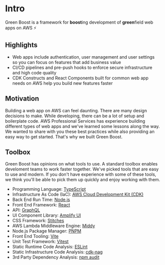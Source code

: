 # Intro

Green Boost is a framework for **boost**ing development of **green**field web apps on AWS ⚡

## Highlights
- Web apps include authentication, user management and user settings so you can focus on features that add business value
- CI/CD pipelines and pre-push hooks to enforce secure infrastructure and high code quality
- CDK Constructs and React Components built for common web app needs on AWS help you build new features faster

## Motivation
Building a web app on AWS can feel daunting. There are many design decisions to make. While developing, there can be a lot of setup and boilerplate code. AWS Professional Services has experience building different types of web apps and we've learned some lessons along the way. We wanted to share with you these best practices while also providing an easy way to get started. That's why we built Green Boost.

## Toolbox
Green Boost has opinions on what tools to use. A standard toolbox enables develoment teams to work faster together. We've picked tools that are easy to use and modern. If you don't have experience with some of these tools, we think you'll be able to pick them up quickly and enjoy working with them.
- Programming Language: [TypeScript](https://typescriptlang.com)
- Infrastructure As Code (IaC): [AWS Cloud Development Kit (CDK)](https://docs.aws.amazon.com/cdk/latest/guide/home.html)
- Back End Run Time: [Node.js](https://nodejs.org/en)
- Front End Framework: [React](https://reactjs.org)
- API: [GraphQL](https://graphql.org)
- UI Component Library: [Amplify UI](https://ui.docs.amplify.aws)
- CSS Framework: [Stitches](https://stitches.dev/)
- AWS Lambda Middleware Engine: [Middy](https://middy.js.org/)
- Node.js Package Manager: [PNPM](https://pnpm.io/)
- Front End Tooling: [Vite](https://vitejs.dev)
- Unit Test Framework: [Vitest](https://vitest.dev)
- Static Runtime Code Analysis: [ESLint](https://eslint.org/)
- Static Infrastructure Code Analysis: [cdk-nag](https://github.com/cdklabs/cdk-nag)
- 3rd Party Dependency Analysis: [npm audit](https://docs.npmjs.com/cli/v8/commands/npm-audit)
